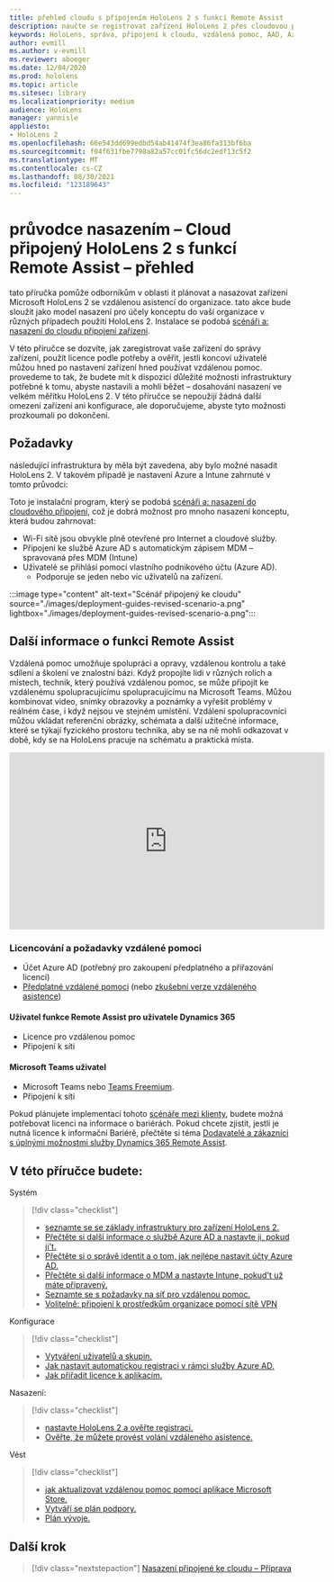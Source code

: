 ```yaml
---
title: přehled cloudu s připojením HoloLens 2 s funkcí Remote Assist
description: naučte se registrovat zařízení HoloLens 2 přes cloudovou propojenou síť pomocí programu vzdálená pomoc pro Dynamics 365.
keywords: HoloLens, správa, připojení k cloudu, vzdálená pomoc, AAD, Azure AD, MDM, správa mobilních zařízení
author: evmill
ms.author: v-evmill
ms.reviewer: aboeger
ms.date: 12/04/2020
ms.prod: hololens
ms.topic: article
ms.sitesec: library
ms.localizationpriority: medium
audience: HoloLens
manager: yannisle
appliesto:
- HoloLens 2
ms.openlocfilehash: 66e543dd699edbd54ab41474f3ea86fa313bf6ba
ms.sourcegitcommit: f04f631fbe7798a82a57cc01fc56dc2edf13c5f2
ms.translationtype: MT
ms.contentlocale: cs-CZ
ms.lasthandoff: 08/30/2021
ms.locfileid: "123189643"
---
```

# <a name="deployment-guide--cloud-connected-hololens-2-with-remote-assist--overview"></a>průvodce nasazením – Cloud připojený HoloLens 2 s funkcí Remote Assist – přehled

tato příručka pomůže odborníkům v oblasti it plánovat a nasazovat zařízení Microsoft HoloLens 2 se vzdálenou asistencí do organizace. tato akce bude sloužit jako model nasazení pro účely konceptu do vaší organizace v různých případech použití HoloLens 2. Instalace se podobá [scénáři a: nasazení do cloudu připojení zařízení](common-scenarios.md#scenario-a). 

V této příručce se dozvíte, jak zaregistrovat vaše zařízení do správy zařízení, použít licence podle potřeby a ověřit, jestli koncoví uživatelé můžou hned po nastavení zařízení hned používat vzdálenou pomoc. provedeme to tak, že budete mít k dispozici důležité možnosti infrastruktury potřebné k tomu, abyste nastavili a mohli běžet – dosahování nasazení ve velkém měřítku HoloLens 2. V této příručce se nepoužijí žádná další omezení zařízení ani konfigurace, ale doporučujeme, abyste tyto možnosti prozkoumali po dokončení.

## <a name="prerequisites"></a>Požadavky

následující infrastruktura by měla být zavedena, aby bylo možné nasadit HoloLens 2. V takovém případě je nastavení Azure a Intune zahrnuté v tomto průvodci:

Toto je instalační program, který se podobá [scénáři a: nasazení do cloudového připojení](/hololens/common-scenarios#scenario-a), což je dobrá možnost pro mnoho nasazení konceptu, která budou zahrnovat:

- Wi-Fi sítě jsou obvykle plně otevřené pro Internet a cloudové služby.
- Připojení ke službě Azure AD s automatickým zápisem MDM – spravovaná přes MDM (Intune)
- Uživatelé se přihlásí pomocí vlastního podnikového účtu (Azure AD).
    - Podporuje se jeden nebo víc uživatelů na zařízení.

:::image type="content" alt-text="Scénář připojený ke cloudu" source="./images/deployment-guides-revised-scenario-a.png" lightbox="./images/deployment-guides-revised-scenario-a.png":::


## <a name="learn-about-remote-assist"></a>Další informace o funkci Remote Assist

Vzdálená pomoc umožňuje spolupráci a opravy, vzdálenou kontrolu a také sdílení a školení ve znalostní bázi. Když propojíte lidi v různých rolích a místech, technik, který používá vzdálenou pomoc, se může připojit ke vzdálenému spolupracujícímu spolupracujícímu na Microsoft Teams. Můžou kombinovat video, snímky obrazovky a poznámky a vyřešit problémy v reálném čase, i když nejsou ve stejném umístění. Vzdálení spolupracovníci můžou vkládat referenční obrázky, schémata a další užitečné informace, které se týkají fyzického prostoru technika, aby se na ně mohli odkazovat v době, kdy se na HoloLens pracuje na schématu a praktická místa.

<iframe width="560" height="315" src="https://www.youtube.com/embed/d3YT8j0yYl0" frameborder="0" allow="accelerometer; autoplay; clipboard-write; encrypted-media; gyroscope; picture-in-picture" allowfullscreen></iframe>

### <a name="remote-assist-licensing-and-requirements"></a>Licencování a požadavky vzdálené pomoci

- Účet Azure AD (potřebný pro zakoupení předplatného a přiřazování licencí)
- [Předplatné vzdálené pomoci](/dynamics365/mixed-reality/remote-assist/buy-and-deploy-remote-assist) (nebo [zkušební verze vzdáleného asistence](/dynamics365/mixed-reality/remote-assist/try-remote-assist))
    
#### <a name="dynamics-365-remote-assist-user"></a>Uživatel funkce Remote Assist pro uživatele Dynamics 365

- Licence pro vzdálenou pomoc
- Připojení k síti

#### <a name="microsoft-teams-user"></a>Microsoft Teams uživatel

- Microsoft Teams nebo [Teams Freemium](https://products.office.com/microsoft-teams/free).
- Připojení k síti

Pokud plánujete implementaci tohoto [scénáře mezi klienty](/dynamics365/mixed-reality/remote-assist/cross-tenant-overview#scenario-2-leasing-services-to-other-tenants), budete možná potřebovat licenci na informace o bariérách. Pokud chcete zjistit, jestli je nutná licence k informační Bariérě, přečtěte si téma [Dodavatelé a zákazníci s úplnými možnostmi služby Dynamics 365 Remote Assist](/dynamics365/mixed-reality/remote-assist/cross-tenant-licensing-implementation).

## <a name="in-this-guide-you-will"></a>V této příručce budete:

Systém

> [!div class="checklist"]
> - [seznamte se se základy infrastruktury pro zařízení HoloLens 2.](hololens2-cloud-connected-prepare.md#infrastructure-essentials)
> - [Přečtěte si další informace o službě Azure AD a nastavte ji, pokud ji&#39;t.](hololens2-cloud-connected-prepare.md#azure-active-directory)
> - [Přečtěte si o správě identit a o tom, jak nejlépe nastavit účty Azure AD.](hololens2-cloud-connected-prepare.md#identity-management)
> - [Přečtěte si další informace o MDM a nastavte Intune, pokud&#39;t už máte připravený.](hololens2-cloud-connected-prepare.md#mobile-device-management)
> - [Seznamte se s požadavky na síť pro vzdálenou pomoc.](hololens2-cloud-connected-prepare.md#network)
> - [Volitelně: připojení k prostředkům organizace pomocí sítě VPN](hololens2-cloud-connected-prepare.md#optional-connect-your-hololens-to-vpn)

Konfigurace

> [!div class="checklist"]
> - [Vytváření uživatelů a skupin.](hololens2-cloud-connected-configure.md#azure-users-and-groups)
> - [Jak nastavit automatickou registraci v rámci služby Azure AD.](hololens2-cloud-connected-configure.md#auto-enrollment-on-hololens-2)
> - [Jak přiřadit licence k aplikacím.](hololens2-cloud-connected-configure.md#application-licenses)

Nasazení:

> [!div class="checklist"]
> - [nastavte HoloLens 2 a ověřte registraci.](hololens2-cloud-connected-deploy.md#enrollment-validation)
> - [Ověřte, že můžete provést volání vzdáleného asistence.](hololens2-cloud-connected-deploy.md#remote-assist-call-validation)

Vést

> [!div class="checklist"]
> - [jak aktualizovat vzdálenou pomoc pomocí aplikace Microsoft Store.](hololens2-cloud-connected-maintain.md#updates)
> - [Vytváří se plán podpory.](hololens2-cloud-connected-maintain.md#support-plan)
> - [Plán vývoje.](hololens2-cloud-connected-maintain.md#development-plan)

## <a name="next-step"></a>Další krok

> [!div class="nextstepaction"]
> [Nasazení připojené ke cloudu – Příprava](hololens2-cloud-connected-prepare.md)

